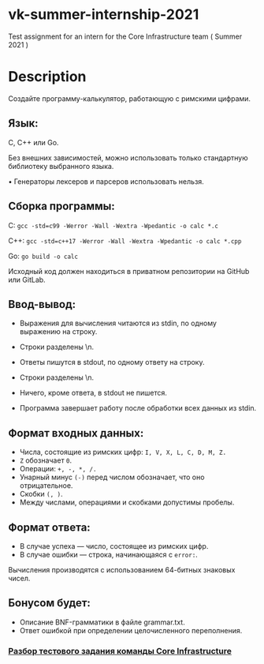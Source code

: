 # vk-summer-internship-2021
Test assignment for an intern for the Core Infrastructure team ( Summer 2021 )

# Description
Создайте программу-калькулятор, работающую с римскими цифрами.

## Язык: 
C, C++ или Go.

Без внешних зависимостей, можно использовать только стандартную библиотеку выбранного языка.

• Генераторы лексеров и парсеров использовать нельзя.

## Сборка программы:

C: ```gcc -std=c99 -Werror -Wall -Wextra -Wpedantic -o calc *.c```

C++: ```gcc -std=c++17 -Werror -Wall -Wextra -Wpedantic -o calc *.cpp```

Go: ```go build -o calc```

Исходный код должен находиться в приватном репозитории на GitHub или GitLab.

## Ввод-вывод:

* Выражения для вычисления читаются из stdin, по одному выражению на строку.
* Строки разделены \n.

* Ответы пишутся в stdout, по одному ответу на строку.
* Строки разделены \n.
* Ничего, кроме ответа, в stdout не пишется.

* Программа завершает работу после обработки всех данных из stdin.

## Формат входных данных:

* Числа, состоящие из римских цифр: ```I, V, X, L, C, D, M, Z.```
* ```Z``` обозначает ```0```.
* Операции: ```+, -, *, /.```
* Унарный минус ```(-)``` перед числом обозначает, что оно отрицательное.
* Скобки ```(, )```.
* Между числами, операциями и скобками допустимы пробелы.

## Формат ответа:
* В случае успеха — число, состоящее из римских цифр.
* В случае ошибки — строка, начинающаяся с ```error:```.

Вычисления производятся с использованием 64-битных знаковых чисел.

## Бонусом будет:
* Описание BNF-грамматики в файле grammar.txt.
* Ответ ошибкой при определении целочисленного переполнения.


### [Разбор тестового задания команды Core Infrastructure](https://vk.com/@vkteam-razbor-testovogo-zadaniya-komandy-core-infrastructure)
